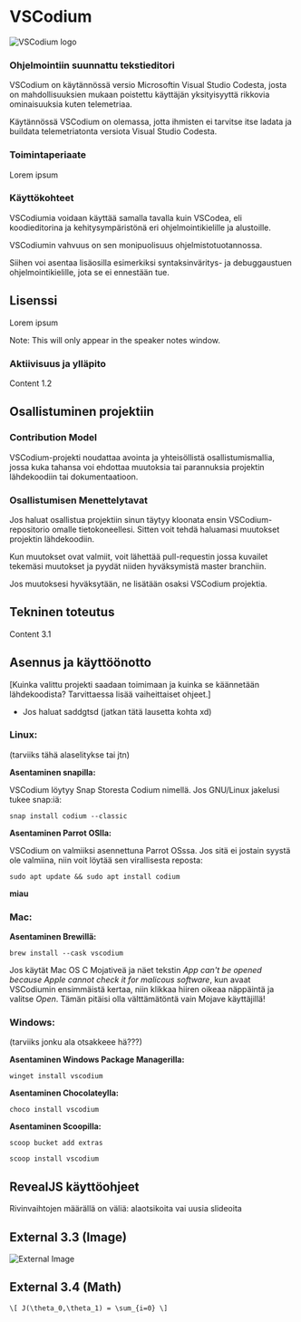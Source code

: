 # VSCodium

![VSCodium logo](https://vscodium.com/img/codium_cnl.svg)



### Ohjelmointiin suunnattu tekstieditori

VSCodium on käytännössä versio Microsoftin Visual Studio Codesta, josta on mahdollisuuksien mukaan poistettu käyttäjän yksityisyyttä rikkovia ominaisuuksia kuten telemetriaa. 

Käytännössä VSCodium on olemassa, jotta ihmisten ei tarvitse itse ladata ja buildata telemetriatonta versiota Visual Studio Codesta.


### Toimintaperiaate

Lorem ipsum


### Käyttökohteet

VSCodiumia voidaan käyttää samalla tavalla kuin VSCodea, eli koodieditorina ja kehitysympäristönä eri ohjelmointikielille ja alustoille. 

VSCodiumin vahvuus on sen monipuolisuus ohjelmistotuotannossa.

Siihen voi asentaa lisäosilla esimerkiksi syntaksinväritys- ja debuggaustuen ohjelmointikielille, jota se ei ennestään tue.



## Lisenssi

Lorem ipsum

Note: This will only appear in the speaker notes window.



### Aktiivisuus ja ylläpito

Content 1.2



## Osallistuminen projektiin

### Contribution Model

VSCodium-projekti noudattaa avointa ja yhteisöllistä osallistumismallia, jossa kuka tahansa voi ehdottaa muutoksia tai parannuksia projektin lähdekoodiin tai dokumentaatioon.


### Osallistumisen Menettelytavat

Jos haluat osallistua projektiin sinun täytyy kloonata ensin VSCodium-repositorio omalle tietokoneellesi. Sitten voit tehdä haluamasi muutokset projektin lähdekoodiin.

Kun muutokset ovat valmiit, voit lähettää pull-requestin jossa kuvailet tekemäsi muutokset ja pyydät niiden hyväksymistä master branchiin. 

Jos muutoksesi hyväksytään, ne lisätään osaksi VSCodium projektia.



## Tekninen toteutus

Content 3.1



## Asennus ja käyttöönotto

[Kuinka valittu projekti saadaan toimimaan ja kuinka se käännetään lähdekoodista? Tarvittaessa lisää vaiheittaiset ohjeet.]
- Jos haluat saddgtsd (jatkan  tätä lausetta kohta xd)


### Linux:

(tarviiks tähä alaselitykse tai jtn)


**Asentaminen snapilla:**

VSCodium löytyy Snap Storesta Codium nimellä. Jos GNU/Linux jakelusi tukee snap:iä:

```snap install codium --classic```


**Asentaminen Parrot OSlla:**

VSCodium on valmiiksi asennettuna Parrot OSssa. Jos sitä ei jostain syystä ole valmiina, niin voit löytää sen virallisesta reposta:

```sudo apt update && sudo apt install codium```

**miau**


### Mac:

**Asentaminen Brewillä:**

```brew install --cask vscodium```

Jos käytät Mac OS C Mojativeä ja näet tekstin *App can't be opened because Apple cannot check it for malicous software*, kun avaat VSCodiumin ensimmäistä kertaa, niin klikkaa hiiren oikeaa näppäintä ja valitse *Open*. Tämän pitäisi olla välttämätöntä vain Mojave käyttäjillä!


### Windows: 

(tarviiks jonku ala otsakkeee hä???)


**Asentaminen Windows Package Managerilla:**

```winget install vscodium```

**Asentaminen Chocolateylla:**

```choco install vscodium```

**Asentaminen Scoopilla:**

```scoop bucket add extras```

```scoop install vscodium```



## RevealJS käyttöohjeet

Rivinvaihtojen määrällä on väliä: alaotsikoita vai uusia slideoita


## External 3.3 (Image)

![External Image](https://s3.amazonaws.com/static.slid.es/logo/v2/slides-symbol-512x512.png)


## External 3.4 (Math)

`\[ J(\theta_0,\theta_1) = \sum_{i=0} \]`
